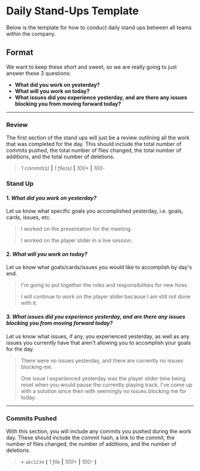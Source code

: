 # Daily Stand-Ups Template

Below is the template for how to conduct daily stand ups between all teams within the company.

## Format

We want to keep these short and sweet, so we are really going to just answer these 3 questions:

* **What did you work on yesterday?**
* **What will you work on today?**
* **What issues did you experience yesterday, and are there any issues blocking you from moving forward today?**

---

### Review

The first section of the stand ups will just be a review outlining all the work that was completed for the day. This should include the total number of commits pushed, the total number of files changed, the total number of additions, and the total number of deletions.

> *1 commit(s)* **|** *1 file(s)* **|** *100+* **|** *100-*

### Stand Up

#### 1. *What did you work on yesterday?*

Let us know what specific goals you accomplished yesterday, i.e. goals, cards, issues, etc.

> I worked on the presentation for the meeting.
>
> I worked on the player slider in a live session.

#### 2. *What will you work on today?*

Let us know what goals/cards/issues you would like to accomplish by day's end.

> I'm going to put together the roles and responsibilities for new hires.
>
> I will continue to work on the player slider because I am still not done with it.

#### 3. *What issues did you experience yesterday, and are there any issues blocking you from moving forward today?*

Let us know what issues, if any, you experienced yesterday, as well as any issues you currently have that aren't allowing you to accomplish your goals for the day.

> There were no issues yesterday, and there are currently no issues blocking me.
>
> One issue I experienced yesterday was the player slider time being reset when you would pause the currently playing track. I've come up with a solution since then with seemingly no issues blocking me for today.

---

### Commits Pushed

With this section, you will include any commits you pushed during the work day. These should include the commit hash, a link to the commit, the number of files changed, the number of additions, and the number of deletions.

> • `abc1234` **(** *1 file* **|** *100+* **|** *100-* **)**
